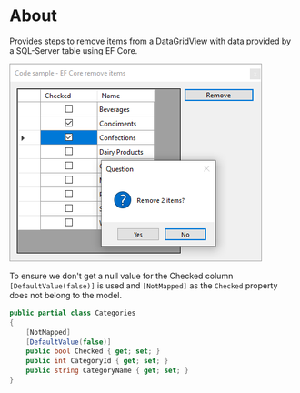 ﻿# About

Provides steps to remove items from a DataGridView with data provided by a SQL-Server table using EF Core.

![Screen](assets/Screen.png)

To ensure we don't get a null value for the Checked column `[DefaultValue(false)]` is used and `[NotMapped]` as the `Checked` property does not belong to the model.

```csharp
public partial class Categories
{
    [NotMapped]
    [DefaultValue(false)]
    public bool Checked { get; set; }
    public int CategoryId { get; set; }
    public string CategoryName { get; set; }
}
```